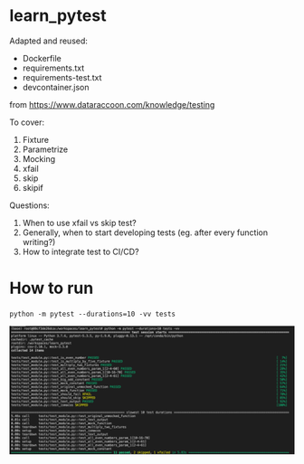 # learn_pytest
Adapted and reused:
- Dockerfile
- requirements.txt
- requirements-test.txt 
- devcontainer.json
  
from https://www.dataraccoon.com/knowledge/testing

To cover: 
1. Fixture
2. Parametrize
3. Mocking
4. xfail
4. skip
5. skipif

Questions: 
1. When to use xfail vs skip test?
2. Generally, when to start developing tests (eg. after every function writing?) 
3. How to integrate test to CI/CD? 

# How to run
`python -m pytest --durations=10 -vv tests`

![Test output](./imgs/test_output.png)